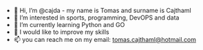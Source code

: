 - 👋 Hi, I’m @cajda - my name is Tomas and surname is Cajthaml
- 👀 I’m interested in sports, programming, DevOPS and data
- 🌱 I’m currently learning Python and GO
- 💞️ I would like to improve my skills
- 📫 you can reach me on my email: tomas.cajthaml@hotmail.com

<!---
cajda/cajda is a ✨ special ✨ repository because its `README.md` (this file) appears on your GitHub profile.
You can click the Preview link to take a look at your changes.
--->
